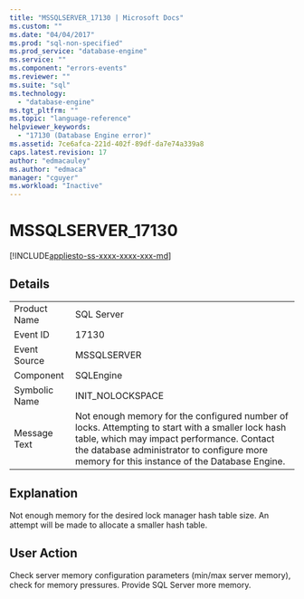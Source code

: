 ```yaml
---
title: "MSSQLSERVER_17130 | Microsoft Docs"
ms.custom: ""
ms.date: "04/04/2017"
ms.prod: "sql-non-specified"
ms.prod_service: "database-engine"
ms.service: ""
ms.component: "errors-events"
ms.reviewer: ""
ms.suite: "sql"
ms.technology: 
  - "database-engine"
ms.tgt_pltfrm: ""
ms.topic: "language-reference"
helpviewer_keywords: 
  - "17130 (Database Engine error)"
ms.assetid: 7ce6afca-221d-402f-89df-da7e74a339a8
caps.latest.revision: 17
author: "edmacauley"
ms.author: "edmaca"
manager: "cguyer"
ms.workload: "Inactive"
---
```

# MSSQLSERVER_17130
[!INCLUDE[appliesto-ss-xxxx-xxxx-xxx-md](../../includes/appliesto-ss-xxxx-xxxx-xxx-md.md)]
  
## Details  
  
|||  
|-|-|  
|Product Name|SQL Server|  
|Event ID|17130|  
|Event Source|MSSQLSERVER|  
|Component|SQLEngine|  
|Symbolic Name|INIT_NOLOCKSPACE|  
|Message Text|Not enough memory for the configured number of locks. Attempting to start with a smaller lock hash table, which may impact performance. Contact the database administrator to configure more memory for this instance of the Database Engine.|  
  
## Explanation  
Not enough memory for the desired lock manager hash table size.  An attempt will be made to allocate a smaller hash table.  
  
## User Action  
Check server memory configuration parameters (min/max server memory), check for memory pressures. Provide SQL Server more memory.  
  
